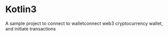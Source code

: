 # Kotlin3

A sample project to connect to walletconnect web3 cryptocurrency wallet, and initiate transactions
